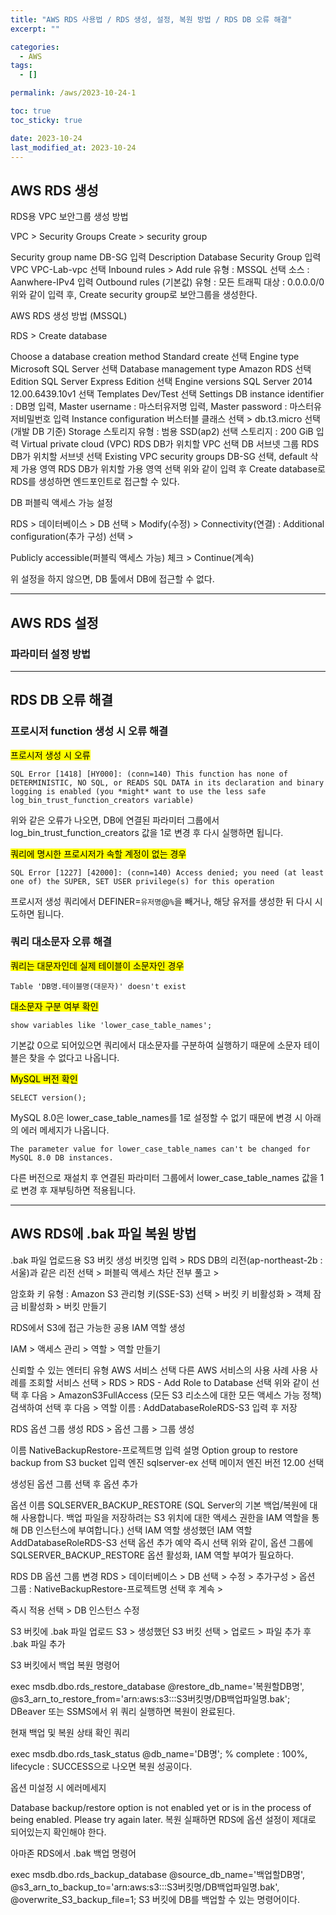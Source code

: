 ```yaml
---
title: "AWS RDS 사용법 / RDS 생성, 설정, 복원 방법 / RDS DB 오류 해결"
excerpt: ""

categories:
  - AWS
tags:
  - []

permalink: /aws/2023-10-24-1

toc: true
toc_sticky: true

date: 2023-10-24
last_modified_at: 2023-10-24
---
```


## AWS RDS 생성

RDS용 VPC 보안그룹 생성 방법

VPC > Security Groups Create > security group

Security group name	DB-SG 입력
Description	Database Security Group 입력
VPC	VPC-Lab-vpc 선택
Inbound rules > Add rule	유형 : MSSQL 선택
소스 : Aanwhere-IPv4 입력
Outbound rules (기본값)	유형 : 모든 트래픽
대상 : 0.0.0.0/0
위와 같이 입력 후, Create security group로 보안그룹을 생성한다.



AWS RDS 생성 방법 (MSSQL)

RDS > Create database

Choose a database creation method	Standard create 선택
Engine type	Microsoft SQL Server 선택
Database management type	Amazon RDS 선택
Edition	SQL Server Express Edition 선택
Engine versions	SQL Server 2014 12.00.6439.10v1 선택
Templates	Dev/Test 선택
Settings	DB instance identifier : DB명 입력,
Master username : 마스터유저명 입력,
Master password : 마스터유저비밀번호 입력
Instance configuration	버스터블 클래스 선택 > db.t3.micro 선택 (개발 DB 기준)
Storage	스토리지 유형 : 범용 SSD(ap2) 선택
스토리지 : 200 GiB 입력
Virtual private cloud (VPC)	RDS DB가 위치할 VPC 선택
DB 서브넷 그룹	RDS DB가 위치할 서브넷 선택
Existing VPC security groups	DB-SG 선택, default 삭제
가용 영역	RDS DB가 위치할 가용 영역 선택
위와 같이 입력 후 Create database로 RDS를 생성하면 엔드포인트로 접근할 수 있다.



DB 퍼블릭 액세스 가능 설정

RDS > 데이터베이스 > DB 선택 > Modify(수정) > Connectivity(연결) : Additional configuration(추가 구성) 선택 >

Publicly accessible(퍼블릭 액세스 가능) 체크 > Continue(계속)

위 설정을 하지 않으면, DB 툴에서 DB에 접근할 수 없다.

---

## AWS RDS 설정

### 파라미터 설정 방법






---

## RDS DB 오류 해결

### 프로시저 function 생성 시 오류 해결

<mark>프로시저 생성 시 오류</mark>
```
SQL Error [1418] [HY000]: (conn=140) This function has none of DETERMINISTIC, NO SQL, or READS SQL DATA in its declaration and binary logging is enabled (you *might* want to use the less safe log_bin_trust_function_creators variable)
```
위와 같은 오류가 나오면, DB에 연결된 파라미터 그룹에서 log_bin_trust_function_creators 값을 1로 변경 후 다시 실행하면 됩니다.

<mark>쿼리에 명시한 프로시저가 속할 계정이 없는 경우</mark>
```
SQL Error [1227] [42000]: (conn=140) Access denied; you need (at least one of) the SUPER, SET USER privilege(s) for this operation
```
프로시저 생성 쿼리에서 DEFINER=`유저명`@`%`을 빼거나, 해당 유저를 생성한 뒤 다시 시도하면 됩니다.

### 쿼리 대소문자 오류 해결
<mark>쿼리는 대문자인데 실제 테이블이 소문자인 경우</mark>
```
Table 'DB명.테이블명(대문자)' doesn't exist
```

<mark>대소문자 구분 여부 확인</mark>
```
show variables like 'lower_case_table_names';
```
기본값 0으로 되어있으면 쿼리에서 대소문자를 구분하여 실행하기 때문에 소문자 테이블은 찾을 수 없다고 나옵니다.

<mark>MySQL 버전 확인</mark>
```
SELECT version();
```
MySQL 8.0은 lower_case_table_names를 1로 설정할 수 없기 때문에 변경 시 아래의 에러 메세지가 나옵니다.
```
The parameter value for lower_case_table_names can't be changed for MySQL 8.0 DB instances.
```
다른 버전으로 재설치 후 연결된 파라미터 그룹에서 lower_case_table_names 값을 1로 변경 후 재부팅하면 적용됩니다.

---

## AWS RDS에 .bak 파일 복원 방법

.bak 파일 업로드용 S3 버킷 생성
버킷명 입력 > RDS DB의 리전(ap-northeast-2b : 서울)과 같은 리전 선택 > 퍼블릭 액세스 차단 전부 풀고 >

암호화 키 유형 : Amazon S3 관리형 키(SSE-S3) 선택 > 버킷 키 비활성화 >  객체 잠금 비활성화 > 버킷 만들기


RDS에서 S3에 접근 가능한 공용 IAM 역할 생성

IAM > 액세스 관리 > 역할 > 역할 만들기

신뢰할 수 있는 엔터티 유형	AWS 서비스 선택
다른 AWS 서비스의 사용 사례	사용 사례를 조회할 서비스 선택 > RDS > RDS - Add Role to Database 선택
위와 같이 선택 후 다음 > AmazonS3FullAccess (모든 S3 리소스에 대한 모든 액세스 가능 정책) 검색하여 선택 후 다음 >
역할 이름 : AddDatabaseRoleRDS-S3 입력 후 저장

RDS 옵션 그룹 생성
RDS > 옵션 그룹 > 그룹 생성

이름	NativeBackupRestore-프로젝트명 입력
설명	Option group to restore backup from S3 bucket 입력
엔진	sqlserver-ex 선택
메이저 엔진 버전	12.00 선택


생성된 옵션 그룹 선택 후 옵션 추가

옵션 이름	SQLSERVER_BACKUP_RESTORE (SQL Server의 기본 백업/복원에 대해 사용합니다. 백업 파일을 저장하려는 S3 위치에 대한 액세스 권한을 IAM 역할을 통해 DB 인스턴스에 부여합니다.) 선택
IAM 역할	생성했던 IAM 역할 AddDatabaseRoleRDS-S3 선택
옵션 추가 예약	즉시 선택
위와 같이, 옵션 그룹에 SQLSERVER_BACKUP_RESTORE 옵션 활성화, IAM 역할 부여가 필요하다.

RDS DB 옵션 그룹 변경
RDS > 데이터베이스 > DB 선택 > 수정 > 추가구성 > 옵션 그룹 : NativeBackupRestore-프로젝트명 선택 후 계속 >

즉시 적용 선택 > DB 인스턴스 수정

S3 버킷에 .bak 파일 업로드
S3 > 생성했던 S3 버킷 선택 > 업로드 > 파일 추가 후 .bak 파일 추가

S3 버킷에서 백업 복원 명령어

exec msdb.dbo.rds_restore_database
@restore_db_name='복원할DB명',
@s3_arn_to_restore_from='arn:aws:s3:::S3버킷명/DB백업파일명.bak';
DBeaver 또는 SSMS에서 위 쿼리 실행하면 복원이 완료된다.



현재 백업 및 복원 상태 확인 쿼리

exec msdb.dbo.rds_task_status @db_name='DB명';
% complete : 100%, lifecycle : SUCCESS으로 나오면 복원 성공이다.



옵션 미설정 시 에러메세지

Database backup/restore option is not enabled yet or is in the process of being enabled. Please try again later.
복원 실패하면 RDS에 옵션 설정이 제대로 되어있는지 확인해야 한다.



아마존 RDS에서 .bak 백업 명령어

exec msdb.dbo.rds_backup_database 
@source_db_name='백업할DB명', 
@s3_arn_to_backup_to='arn:aws:s3:::S3버킷명/DB백업파일명.bak',
@overwrite_S3_backup_file=1;
S3 버킷에 DB를 백업할 수 있는 명령어이다.
